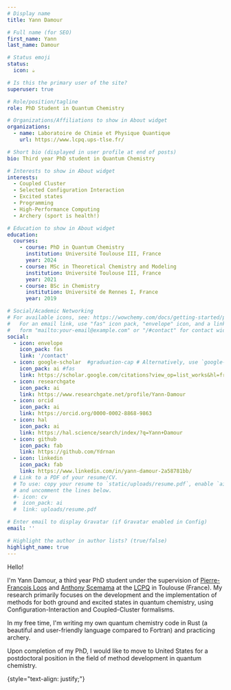 ```yaml
---
# Display name
title: Yann Damour

# Full name (for SEO)
first_name: Yann
last_name: Damour

# Status emoji
status:
  icon: ☕️

# Is this the primary user of the site?
superuser: true

# Role/position/tagline
role: PhD Student in Quantum Chemistry

# Organizations/Affiliations to show in About widget
organizations:
  - name: Laboratoire de Chimie et Physique Quantique
    url: https://www.lcpq.ups-tlse.fr/

# Short bio (displayed in user profile at end of posts)
bio: Third year PhD student in Quantum Chemistry

# Interests to show in About widget
interests:
  - Coupled Cluster
  - Selected Configuration Interaction
  - Excited states
  - Programming
  - High-Performance Computing
  - Archery (sport is health!)

# Education to show in About widget
education:
  courses:
    - course: PhD in Quantum Chemistry
      institution: Université Toulouse III, France
      year: 2024
    - course: MSc in Theoretical Chemistry and Modeling
      institution: Université Toulouse III, France
      year: 2021
    - course: BSc in Chemistry
      institution: Université de Rennes I, France
      year: 2019

# Social/Academic Networking
# For available icons, see: https://wowchemy.com/docs/getting-started/page-builder/#icons
#   For an email link, use "fas" icon pack, "envelope" icon, and a link in the
#   form "mailto:your-email@example.com" or "/#contact" for contact widget.
social:
  - icon: envelope
    icon_pack: fas
    link: '/contact'
  - icon: google-scholar  #graduation-cap # Alternatively, use `google-scholar` icon from `ai` icon pack
    icon_pack: ai #fas
    link: https://scholar.google.com/citations?view_op=list_works&hl=fr&authuser=1&user=dV-Xq7IAAAAJ
  - icon: researchgate
    icon_pack: ai
    link: https://www.researchgate.net/profile/Yann-Damour
  - icon: orcid
    icon_pack: ai
    link: https://orcid.org/0000-0002-8868-9863
  - icon: hal
    icon_pack: ai
    link: https://hal.science/search/index/?q=Yann+Damour
  - icon: github
    icon_pack: fab
    link: https://github.com/Ydrnan
  - icon: linkedin
    icon_pack: fab
    link: https://www.linkedin.com/in/yann-damour-2a58781bb/
  # Link to a PDF of your resume/CV.
  # To use: copy your resume to `static/uploads/resume.pdf`, enable `ai` icons in `params.yaml`,
  # and uncomment the lines below.
  #- icon: cv
  #  icon_pack: ai
  #  link: uploads/resume.pdf

# Enter email to display Gravatar (if Gravatar enabled in Config)
email: ''

# Highlight the author in author lists? (true/false)
highlight_name: true
---
```


Hello! 

I'm Yann Damour, a third year PhD student under the supervision of 
[Pierre-François Loos](https://pfloos.github.io/WEB_LOOS/) and 
[Anthony Scemama](https://scemama.github.io/) at the [LCPQ](https://www.lcpq.ups-tlse.fr/) 
in Toulouse (France). My research primarily focuses on the development and the
implementation of methods for both ground and excited states in quantum chemistry,
using Configuration-Interaction and Coupled-Cluster formalisms.

In my free time, I'm writing my own quantum chemistry code in Rust (a
beautiful and user-friendly language compared to Fortran) and practicing 
archery.

Upon completion of my PhD, I would like to move to United States for a postdoctoral
position in the field of method development in quantum chemistry.

{style="text-align: justify;"}
